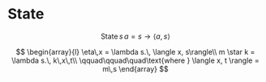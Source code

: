 # State

$$\text{State}\,s\,a = s \to \langle a, s\rangle$$

$$
\begin{array}{l}
\eta\,x = \lambda s.\, \langle x, s\rangle\\
m \star k = \lambda s.\, k\,x\,t\\
\qquad\qquad\quad\text{where } \langle x, t \rangle = m\,s
\end{array}
$$
